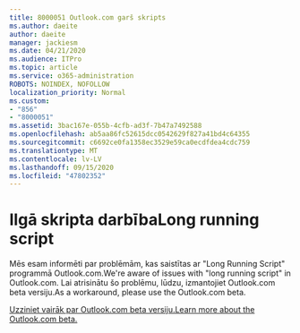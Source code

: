 ```yaml
---
title: 8000051 Outlook.com garš skripts
ms.author: daeite
author: daeite
manager: jackiesm
ms.date: 04/21/2020
ms.audience: ITPro
ms.topic: article
ms.service: o365-administration
ROBOTS: NOINDEX, NOFOLLOW
localization_priority: Normal
ms.custom:
- "856"
- "8000051"
ms.assetid: 3bac167e-055b-4cfb-ad3f-7b47a7492588
ms.openlocfilehash: ab5aa86fc52615dcc0542629f827a41bd4c64355
ms.sourcegitcommit: c6692ce0fa1358ec3529e59ca0ecdfdea4cdc759
ms.translationtype: MT
ms.contentlocale: lv-LV
ms.lasthandoff: 09/15/2020
ms.locfileid: "47802352"
---
```

# <a name="long-running-script"></a><span data-ttu-id="6a35c-102">Ilgā skripta darbība</span><span class="sxs-lookup"><span data-stu-id="6a35c-102">Long running script</span></span>

<span data-ttu-id="6a35c-103">Mēs esam informēti par problēmām, kas saistītas ar "Long Running Script" programmā Outlook.com.</span><span class="sxs-lookup"><span data-stu-id="6a35c-103">We're aware of issues with "long running script" in Outlook.com.</span></span> <span data-ttu-id="6a35c-104">Lai atrisinātu šo problēmu, lūdzu, izmantojiet Outlook.com beta versiju.</span><span class="sxs-lookup"><span data-stu-id="6a35c-104">As a workaround, please use the Outlook.com beta.</span></span>
  
[<span data-ttu-id="6a35c-105">Uzziniet vairāk par Outlook.com beta versiju.</span><span class="sxs-lookup"><span data-stu-id="6a35c-105">Learn more about the Outlook.com beta.</span></span>](https://support.office.com/article/40676ad0-c831-45ac-a023-5be633be798d?wt.mc_id=Office_Outlook_com_Alchemy)
  